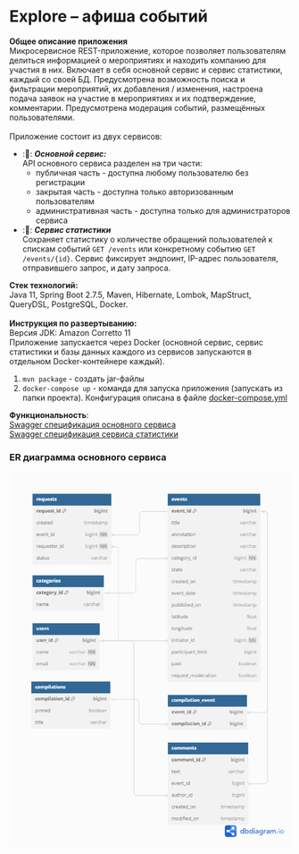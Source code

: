 # Explore – афиша событий
**Общее описание приложения** <br /> 
Микросервисное REST-приложение, которое позволяет пользователям делиться информацией о мероприятиях и находить компанию для участия в них. 
Включает в себя основной сервис и сервис статистики, каждый со своей БД. Предусмотрена возможность поиска и фильтрации мероприятий, их добавления / изменения, настроена подача заявок на участие в мероприятиях и их подтверждение, комментарии. 
Предусмотрена модерация событий, размещённых пользователями.<br /> 
<br /> 
Приложение состоит из двух сервисов:     
* :📌: ***Основной сервис:***           
API основного сервиса разделен на три части:    
    * публичная часть - доступна любому пользователю без регистрации     
    * закрытая часть - доступна только авторизованным пользователям     
    * административная часть - доступна только для администраторов сервиса    
* :📌: ***Сервис статистики***       
Сохраняет статистику о количестве обращений пользователей к спискам событий ```GET /events``` или конкретному событию ```GET /events/{id}```. Сервис фиксирует эндпоинт, IP-адрес пользователя, отправившего запрос, и дату запроса.     

**Стек технологий:** <br /> 
Java 11, Spring Boot 2.7.5, Maven, Hibernate, Lombok, MapStruct, QueryDSL, PostgreSQL, Docker. <br />
<br />
**Инструкция по развертыванию:** <br /> 
Версия JDK: Amazon Corretto 11      
Приложение запускается через Docker (основной сервис, сервис статистики и базы данных каждого из сервисов запускаются в отдельном Docker-контейнере каждый).         
   
1. ```mvn package``` - создать jar-файлы       
2. ```docker-compose up``` - команда для запуска приложения (запускать из папки проекта). Конфигурация описана в файле [docker-compose.yml ](https://github.com/Stormblessed3D/java-explore-with-me/blob/main/docker-compose.yml)             

**Функциональность**:      
[Swagger спецификация основного сервиса](https://github.com/Stormblessed3D/java-explore-with-me/blob/main/ewm-main-service-spec.json)       
[Swagger спецификация сервиса статистики](https://github.com/Stormblessed3D/java-explore-with-me/blob/main/ewm-stats-service-spec.json)      


### ER диаграмма основного сервиса
![ER diagram](https://github.com/Stormblessed3D/java-explore-with-me/blob/main/ewm-main-service/ER%20diagram_Explore%20with%20me_v2.png)
